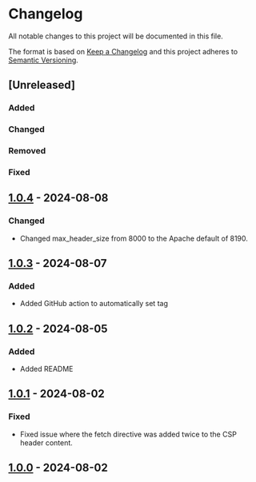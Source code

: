 # Changelog

All notable changes to this project will be documented in this file.

The format is based on [Keep a Changelog](http://keepachangelog.com/en/1.1.0/)
and this project adheres to [Semantic Versioning](http://semver.org/spec/v2.0.0.html).

## [Unreleased]

### Added

### Changed

### Removed

### Fixed

## [1.0.4] - 2024-08-08

### Changed

- Changed max_header_size from 8000 to the Apache default of 8190.

## [1.0.3] - 2024-08-07

### Added

- Added GitHub action to automatically set tag

## [1.0.2] - 2024-08-05

### Added

- Added README

## [1.0.1] - 2024-08-02

### Fixed

- Fixed issue where the fetch directive was added twice to the CSP header content.

## [1.0.0] - 2024-08-02

[1.0.4]: https://github.com/basecom/magento2-csp-split-header/compare/v1.0.3...v1.0.4
[1.0.3]: https://github.com/basecom/magento2-csp-split-header/compare/v1.0.2...v1.0.3
[1.0.2]: https://github.com/basecom/magento2-csp-split-header/compare/v1.0.1...v1.0.2
[1.0.1]: https://github.com/basecom/magento2-csp-split-header/compare/v1.0.0...v1.0.1
[1.0.0]: https://github.com/basecom/magento2-csp-split-header/releases/tag/v1.0.0
